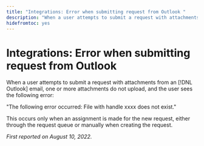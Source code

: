 ```yaml
---
title: "Integrations: Error when submitting request from Outlook "
description: "When a user attempts to submit a request with attachments from an [!DNL Outlook] email, one or more attachments do not upload, and the user sees an error."
hidefromtoc: yes
---
```


# Integrations: Error when submitting request from Outlook

When a user attempts to submit a request with attachments from an [!DNL Outlook] email, one or more attachments do not upload, and the user sees the following error:

"The following error occurred: File with handle xxxx does not exist."

This occurs only when an assignment is made for the new request, either through the request queue or manually when creating the request.

_First reported on August 10, 2022._

